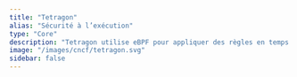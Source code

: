 ```yaml
---
title: "Tetragon"
alias: "Sécurité à l’exécution"
type: "Core"
description: "Tetragon utilise eBPF pour appliquer des règles en temps réel et offrir une visibilité approfondie sur les événements liés à la sécurité au niveau du noyau dans les environnements Kubernetes. Il s’intègre étroitement à Cilium pour soutenir les modèles de sécurité Zéro Confiance."
image: "/images/cncf/tetragon.svg"
sidebar: false
---
```

